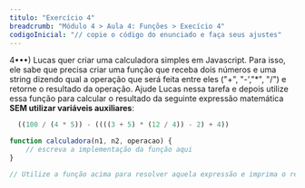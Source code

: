 ```yaml
---
titulo: "Exercício 4"
breadcrumb: "Módulo 4 > Aula 4: Funções > Execício 4"
codigoInicial: "// copie o código do enunciado e faça seus ajustes"
---
```


4•••) Lucas quer criar uma calculadora simples em Javascript. Para isso, ele sabe que precisa criar uma função que receba dois números e uma string dizendo qual a operação que será feita entre eles ("+", "-',"*", "/") e retorne o resultado da operação. Ajude Lucas nessa tarefa e depois utilize essa função para calcular o resultado da seguinte expressão matemática **SEM utilizar variáveis auxiliares**:

```js
  ((100 / (4 * 5)) - ((((3 + 5) * (12 / 4)) - 2) + 4))
```

```js
function calculadora(n1, n2, operacao) {
    // escreva a implementação da função aqui
}

// Utilize a função acima para resolver aquela expressão e imprima o resultado

```
